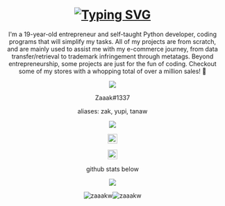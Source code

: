<!-- Introduction -->

<h1 align="center">
  <a href="https://git.io/typing-svg">
    <img src="https://readme-typing-svg.demolab.com?font=Noto+Sans&size=32&duration=2300&pause=1000&color=DCDCDC&random=false&width=800&lines=Hi%2C+welcome+to+my+profile+%F0%9F%91%8B;I+code+for+fun+or+when+it+is+practical." alt="Typing SVG" />
  </a>
</h1>

<div align="center">
  <p>
    I'm a 19-year-old entrepreneur and self-taught Python developer, coding programs that will simplify my tasks. All of my projects are from scratch, and are mainly used to assist me with my e-commerce journey, from data transfer/retrieval to trademark infringement through metatags. Beyond entrepreneurship, some projects are just for the fun of coding. Checkout some of my stores with a whopping total of over a million sales! 🚀
  </p>

<p align="center">
<img src="https://whatifgaming.com/wp-content/uploads/2022/03/Plenty-of-Fish-in-the-Sea.jpg">
</p>

<p align="center">
Zaaak#1337
  </p>
  
<p align="center">
aliases: zak, yupi, tanaw
  </p>
<p align="center">
  <img src="https://discord.c99.nl/widget/theme-5/935521061544554538.png">
  </p>
<p align="center">
<a href="https://discord.gg/socials">
  <img align="center" alt="cord server" width="22px" src="https://raw.githubusercontent.com/peterthehan/peterthehan/master/assets/discord.svg" />
</a>
<p align="center">
<a href="https://ayo.so/zaaak1337/">
  <img align="center" alt="zak website" width="22px" src="https://cdn.discordapp.com/attachments/946621309574590524/959287929438613514/geng.gif"/>
</a>
<p align="center">
    github stats below
    </p>
<p align="center">  
<img src="https://komarev.com/ghpvc/?username=doindrugseveryday&color=grey">
</p>

<p align="center">
<img align="center" src="https://github-readme-stats.vercel.app/api?username=zaaakw&show_icons=true&locale=en" alt="zaaakw" /><img align="center" src="https://github-readme-streak-stats.herokuapp.com/?user=zaaakw&" alt="zaaakw" />
